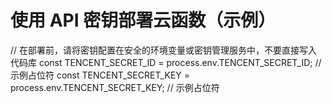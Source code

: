 # 使用 API 密钥部署云函数（示例）

// 在部署前，请将密钥配置在安全的环境变量或密钥管理服务中，不要直接写入代码库
const TENCENT_SECRET_ID = process.env.TENCENT_SECRET_ID; // 示例占位符
const TENCENT_SECRET_KEY = process.env.TENCENT_SECRET_KEY; // 示例占位符